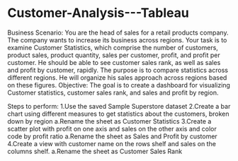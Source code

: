 # Customer-Analysis---Tableau

Business Scenario: 
You are the head of sales for a retail products company. The company wants to increase its business across regions. Your task is to examine Customer Statistics, which comprise the number of customers, product sales, product quantity, sales per customer, profit, and profit per customer. He should be able to see customer sales rank, as well as sales and profit by customer, rapidly. The purpose is to compare statistics across different regions. He will organize his sales approach across regions based on these figures.
Objective: 
The goal is to create a dashboard for visualizing Customer statistics, customer sales rank, and sales and profit by region.

Steps to perform:
1.Use the saved Sample Superstore dataset
2.Create a bar chart using different measures to get statistics about the customers, broken down by region
a.Rename the sheet as Customer Statistics
3.Create a scatter plot with profit on one axis and sales on the other axis and color code by profit ratio
a.Rename the sheet as Sales and Profit by customer
4.Create a view with customer name on the rows shelf and sales on the columns shelf.
a.Rename the sheet as Customer Sales Rank
